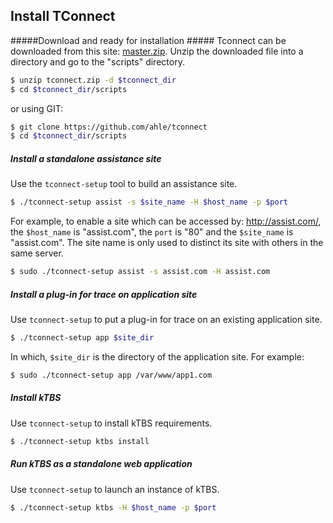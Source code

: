 Install TConnect 
----
#####Download and ready for installation #####
Tconnect can be downloaded from this site: [master.zip](https://github.com/ahle/tconnect/archive/master.zip).
Unzip the downloaded file into a directory and go to the "scripts" directory.
~~~bash
$ unzip tconnect.zip -d $tconnect_dir
$ cd $tconnect_dir/scripts
~~~
or using GIT:
~~~bash
$ git clone https://github.com/ahle/tconnect
$ cd $tconnect_dir/scripts
~~~

##### Install a standalone assistance site #####

Use the ``tconnect-setup`` tool to build an assistance site.
~~~bash
$ ./tconnect-setup assist -s $site_name -H $host_name -p $port
~~~
For example, to enable a site which can be accessed by: http://assist.com/, the `$host_name` is "assist.com", the `port` is "80" 
and the `$site_name` is "assist.com". The site name is only used to distinct its site with others in the same server.
~~~bash
$ sudo ./tconnect-setup assist -s assist.com -H assist.com
~~~

##### Install a plug-in for trace on application site #####
Use ``tconnect-setup`` to put a plug-in for trace on an existing application site.
~~~bash
$ ./tconnect-setup app $site_dir
~~~
In which, `$site_dir` is the directory of the application site. For example:
~~~bash
$ sudo ./tconnect-setup app /var/www/app1.com
~~~

##### Install kTBS #####
Use ``tconnect-setup`` to install kTBS requirements.
~~~bash
$ ./tconnect-setup ktbs install
~~~

##### Run kTBS as a standalone web application #####
Use ``tconnect-setup`` to launch an instance of kTBS.

~~~bash
$ ./tconnect-setup ktbs -H $host_name -p $port
~~~

